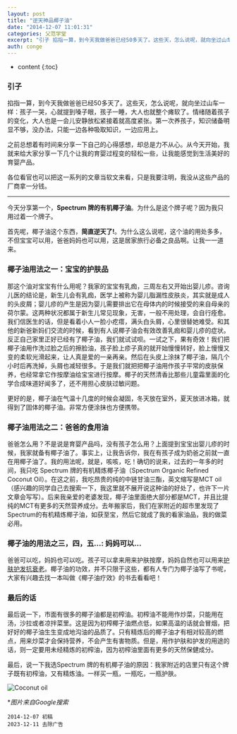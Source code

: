 ```yaml
---
layout: post
title: "逆天神品椰子油"
date: "2014-12-07 11:01:31"
categories: 父范学堂
excerpt: "引子 掐指一算，到今天我做爸爸已经50多天了。这些天，怎么说呢，就向坐过山车一样：孩子一哭，心就提到嗓子眼，孩子一睡，大人也就整个瘫软了。情绪随..."
auth: conge
---
```

* content
{:toc}

### 引子

掐指一算，到今天我做爸爸已经50多天了。这些天，怎么说呢，就向坐过山车一样：孩子一哭，心就提到嗓子眼，孩子一睡，大人也就整个瘫软了。情绪随着孩子的变化，大人也是一会儿安静放松紧接着就高度紧张。第一次养孩子，知识储备明显不够，没办法，只能一边各种吸取知识，一边应用上。

之前总想着有时间来分享一下自己的心得感想，却总是力不从心。从今天开始，我就来给大家分享一下几个让我的育婴过程变的轻松一些，让我能感觉到生活美好的育婴产品。

各位看官也可以把这一系列的文章当软文来看，只是我要注明，我没从这些产品的厂商拿一分钱。

----

今天分享第一个，**Spectrum 牌的有机椰子油**。为什么是这个牌子呢？因为我只用过着一个牌子。

首先呢，椰子油这个东西，**简直逆天了!**。为什么这么说呢，这个油的用处多多，不但宝宝可以用，爸爸妈妈也可以用，这是居家旅行必备之良品啊。让我一一道来。

### 椰子油用法之一：宝宝的护肤品

那这个油对宝宝有什么用呢？我家的宝宝有乳痂，三周左右又开始出婴儿疹。咨询儿医的结论是，新生儿会有乳痂，医学上被称为婴儿脂漏性皮肤炎，其实就是成人的头皮屑；婴儿疹的产生是因为婴儿需要排出它在母体内的时候接受的来自母亲的荷尔蒙。这两种状况都属于新生儿常见现象，无害，一般不用处理，会自行痊愈。我们信医生的话，但是看着小人一脸小疙瘩，满头白头屑，心里很替她难受。和其他的新爸新妈们交流的时候，看到有人说椰子油会有效改善乳痂和婴儿疹的症状。反正自己家里正好已经有了椰子油，我们就试试呗。一试之下，果有奇效！我们把椰子油用作洗过脸之后的擦脸油，孩子脸上疹子真的就开始慢慢转好，脸上慢慢又变的柔软光滑起来，让人真是爱的一亲再亲。然后在头皮上涂抹了椰子油，隔几个小时后再洗掉，头屑也减轻很多。于是我们就把把椰子油用作孩子平常的皮肤保养，也经常拿它作按摩油给宝宝进行按摩。椰子的天然清香比那些儿童霜里面的化学合成味道好闻多了，还不用担心皮肤过敏问题。

更好的是，椰子油在气温十几度的时候会凝固，冬天放在室外，夏天放进冰箱，就得到了固体的椰子油。非常方便涂抹也方便携带。

###  椰子油用法之二：爸爸的食用油

爸爸怎么用？不是说是育婴产品吗，没有孩子怎么用？上面提到宝宝出婴儿疹的时候，我家就备有椰子油了。事实上，让我告诉你，我在有孩子成为奶爸之前就一直在用椰子油了。我的用法呢，就是，咳咳，吃！确切的说来，过去的一年多的时间，我只吃 Spectrum 牌的有机精炼椰子油（Spectrum Organic Refined Coconut Oil）。在这之前，我吃昂贵的纯的中链甘油三酯，英文缩写是MCT oil（感兴趣的同学自己去搜索一下，我这里就不展开说这种油的好处了，也许下一片文章会写写）。后来我亲爱的老婆发现，椰子油里面绝大部分都是MCT，并且比提纯的MCT有更多的天然营养成分。去年搬家后，我们在家附近的超市里发现了Spectrum的有机精炼椰子油，如获至宝，然后它就成了我的看家油品，我的做菜必用。

### 椰子油的用法之三，四，五...: 妈妈可以...

爸爸可以吃，妈妈也可以吃。孩子可以拿来用来护肤按摩，妈妈自然也可以用来[护肤护发抗衰老](http://zh.wikihow.com/%E4%BD%BF%E7%94%A8%E6%A4%B0%E5%AD%90%E6%B2%B9%E6%8A%A4%E8%82%A4%E6%8A%A4%E5%8F%91)。椰子油的功效，并不只限于这些，都有人专门为椰子油写了书呢，大家有兴趣去找一本叫做《椰子油疗效》的书去看看吧！

### 最后的话

最后说一下，市面有很多的椰子油都是初榨油。初榨油不能用作炒菜，只能用在汤，沙拉或者凉拌菜里。这是因为初榨椰子油燃点低，如果高温的话就会冒烟，把好好的椰子油生生变成地沟油的品质了。只有精炼后的椰子油才有相对较高的燃点，用来炒菜才会保持营养，不会产生有害物质。但是，用作护肤和护发的用途的话，则一定要用未经精炼的初榨油，因为初榨油里面有更多的天然保健成分。

最后，说一下我选Spectrum 牌的有机椰子油的原因：我家附近的店里只有这个牌子既有初榨油，又有精炼油。一样买一瓶，一瓶吃，一瓶护肤。

![Coconut oil ](/assets/images/父范学堂/118382-17acb702db844a3f.png)

**图片来自Google搜索*

```
2014-12-07 初稿
2023-12-11 去除广告
```



